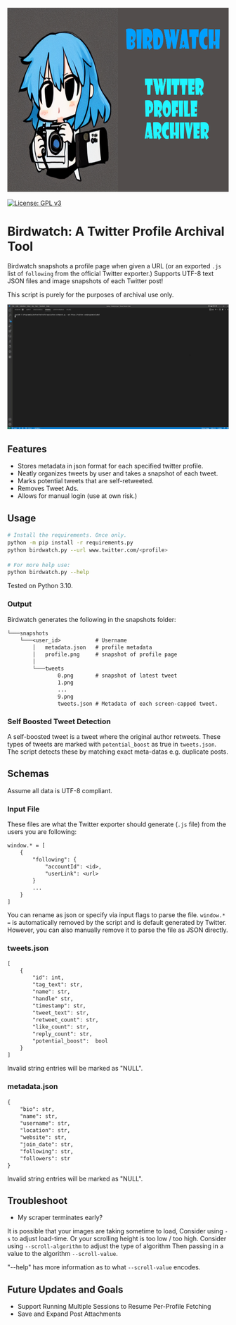 
<p align="center">
    <img height="418" src="logo.png" alt="Birdwatch Logo">
</p>

[![License: GPL v3](https://img.shields.io/badge/License-GPLv3-blue.svg)](https://www.gnu.org/licenses/gpl-3.0)

# Birdwatch: A Twitter Profile Archival Tool


Birdwatch snapshots a profile page when given a URL (or an exported `.js` list of `following` from the official Twitter exporter.)
Supports UTF-8 text JSON files and image snapshots of each Twitter post!

This script is purely for the purposes of archival use only.

![Birdwatch](demo.gif)

## Features

* Stores metadata in json format for each specified twitter profile.
* Neatly organizes tweets by user and takes a snapshot of each tweet.
* Marks potential tweets that are self-retweeted.
* Removes Tweet Ads.
* Allows for manual login (use at own risk.)

## Usage

```bash
# Install the requirements. Once only.
python -m pip install -r requirements.py
python birdwatch.py --url www.twitter.com/<profile>

# For more help use:
python birdwatch.py --help
```

Tested on Python 3.10.

### Output

Birdwatch generates the following in the snapshots folder:

```
└───snapshots
    └───<user_id>           # Username
        │   metadata.json   # profile metadata
        │   profile.png     # snapshot of profile page
        │
        └───tweets
                0.png       # snapshot of latest tweet
                1.png
                ...
                9.png
                tweets.json # Metadata of each screen-capped tweet.
```

### Self Boosted Tweet Detection

A self-boosted tweet is a tweet where the original author retweets.
These types of tweets are marked with `potential_boost` as true in `tweets.json`.
The script detects these by matching exact meta-datas e.g. duplicate posts.

## Schemas

Assume all data is UTF-8 compliant.

### Input File

These files are what the Twitter exporter should generate (`.js` file) from the users you are following:

```
window.* = [
    {
        "following": {
            "accountId": <id>,
            "userLink": <url>
        }
        ...
    }
]
```

You can rename as json or specify via input flags to parse the file. `window.* =` is automatically removed by the script and is default generated by Twitter. However, you can also manually remove it to parse the file as JSON directly.

### tweets.json

```
[
    {
        "id": int,
        "tag_text": str,
        "name": str,
        "handle" str,
        "timestamp": str,
        "tweet_text": str,
        "retweet_count": str,
        "like_count": str,
        "reply_count": str,
        "potential_boost":  bool
    }
]
```

Invalid string entries will be marked as "NULL".

###  metadata.json

```
{
    "bio": str,
    "name": str,
    "username": str,
    "location": str,
    "website": str,
    "join_date": str,
    "following": str,
    "followers": str
}
```

Invalid string entries will be marked as "NULL".


## Troubleshoot

* My scraper terminates early?

It is possible that your images are taking sometime to load, Consider using `-s` to adjust load-time.
Or your scrolling height is too low / too high. Consider using `--scroll-algorithm` to adjust the type of algorithm
Then passing in a value to the algorithm `--scroll-value`.

"--help" has more information as to what `--scroll-value` encodes.

## Future Updates and Goals

* Support Running Multiple Sessions to Resume Per-Profile Fetching
* Save and Expand Post Attachments
